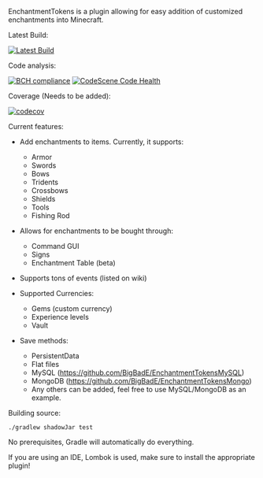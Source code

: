 EnchantmentTokens is a plugin allowing for easy addition of customized enchantments into Minecraft.

Latest Build: 

[![Latest Build](https://travis-ci.com/BigBadE/EnchantmentTokens.svg?branch=master)](https://travis-ci.com/BigBadE/EnchantmentTokens)

Code analysis:

[![BCH compliance](https://bettercodehub.com/edge/badge/BigBadE/EnchantmentTokens?branch=master)](https://bettercodehub.com/)
[![CodeScene Code Health](https://codescene.io/projects/6865/status-badges/code-health)](https://codescene.io/projects/6865)

Coverage (Needs to be added):

[![codecov](https://codecov.io/gh/BigBadE/EnchantmentTokens/branch/master/graph/badge.svg?token=1hsnZMVMJQ)](https://codecov.io/gh/BigBadE/EnchantmentTokens)

Current features:
- Add enchantments to items. Currently, it supports:
    - Armor
    - Swords
    - Bows
    - Tridents
    - Crossbows
    - Shields
    - Tools
    - Fishing Rod
    
- Allows for enchantments to be bought through:
    - Command GUI
    - Signs
    - Enchantment Table (beta)
    
- Supports tons of events (listed on wiki)
    
- Supported Currencies:
    - Gems (custom currency)
    - Experience levels
    - Vault

- Save methods:
    - PersistentData
    - Flat files
    - MySQL (https://github.com/BigBadE/EnchantmentTokensMySQL)
    - MongoDB  (https://github.com/BigBadE/EnchantmentTokensMongo)
    - Any others can be added, feel free to use MySQL/MongoDB as an example.

Building source:

```./gradlew shadowJar test```

No prerequisites, Gradle will automatically do everything.

If you are using an IDE, Lombok is used, make sure to install the appropriate plugin!
